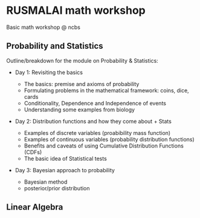 # RUSMALAI math workshop
Basic math workshop @ ncbs

## Probability and Statistics 

Outline/breakdown for the module on Probability & Statistics:

* Day 1: Revisiting the basics
	* The basics: premise and axioms of probability
	* Formulating problems in the mathematical framework: coins, dice, cards
	* Conditionality, Dependence and Independence of events
	* Understanding some examples from biology

* Day 2: Distribution functions and how they come about + Stats
	* Examples of discrete variables (proabibility mass function) 
	* Examples of continuous variables (probability distribution functions)
	* Benefits and caveats of using Cumulative Distribution Functions (CDFs)
	* The basic idea of Statistical tests

* Day 3: Bayesian approach to probability
	* Bayesian method
	* posterior/prior distribution


## Linear Algebra